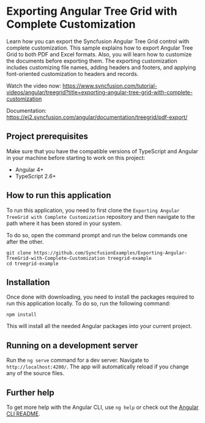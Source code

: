 # Exporting Angular Tree Grid with Complete Customization
Learn how you can export the Syncfusion Angular Tree Grid control with complete customization. This sample explains how to export Angular Tree Grid to both PDF and Excel formats. Also, you will learn how to customize the documents before exporting them. The exporting customization includes customizing file names, adding headers and footers, and applying font-oriented customization to headers and records.

Watch the video now: https://www.syncfusion.com/tutorial-videos/angular/treegrid?title=exporting-angular-tree-grid-with-complete-customization

Documentation:
https://ej2.syncfusion.com/angular/documentation/treegrid/pdf-export/ 

## Project prerequisites
Make sure that you have the compatible versions of TypeScript and Angular in your machine before starting to work on this project:
* Angular 4+
* TypeScript 2.6+

## How to run this application
To run this application, you need to first clone the `Exporting Angular TreeGrid with Complete Customization` repository and then navigate to the path where it has been stored in your system.

To do so, open the command prompt and run the below commands one after the other.

```
git clone https://github.com/SyncfusionExamples/Exporting-Angular-TreeGrid-with-Complete-Customization treegrid-example
cd treegrid-example
```

## Installation
Once done with downloading, you need to install the packages required to run this application locally. To do so, run the following command:

```
npm install
```
This will install all the needed Angular packages into your current project.

## Running on a development server
Run the `ng serve` command for a dev server. Navigate to `http://localhost:4200/`. The app will automatically reload if you change any of the source files.

## Further help

To get more help with the Angular CLI, use `ng help` or check out the [Angular CLI README](https://github.com/angular/angular-cli/blob/master/README.md).
